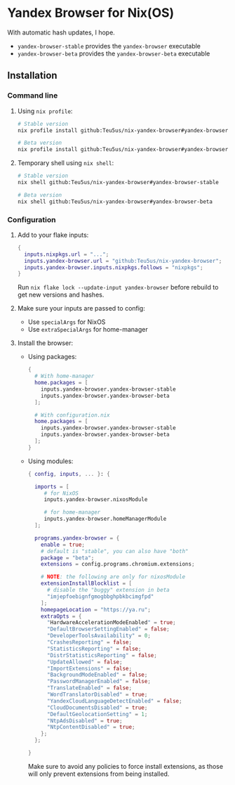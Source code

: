# Yandex Browser for Nix(OS)

With automatic hash updates, I hope.

* `yandex-browser-stable` provides the `yandex-browser` executable
* `yandex-browser-beta` provides the `yandex-browser-beta` executable

## Installation

### Command line

1. Using `nix profile`:

   ``` sh
   # Stable version
   nix profile install github:Teu5us/nix-yandex-browser#yandex-browser-stable

   # Beta version
   nix profile install github:Teu5us/nix-yandex-browser#yandex-browser-beta
   ```

2. Temporary shell using `nix shell`:

   ``` sh
   # Stable version
   nix shell github:Teu5us/nix-yandex-browser#yandex-browser-stable

   # Beta version
   nix shell github:Teu5us/nix-yandex-browser#yandex-browser-beta
   ```

### Configuration

1. Add to your flake inputs:

   ``` nix
   {
     inputs.nixpkgs.url = "...";
     inputs.yandex-browser.url = "github:Teu5us/nix-yandex-browser";
     inputs.yandex-browser.inputs.nixpkgs.follows = "nixpkgs";
   }
   ```

   Run `nix flake lock --update-input yandex-browser` before rebuild to get new
   versions and hashes.

2. Make sure your inputs are passed to config:

   * Use `specialArgs` for NixOS
   * Use `extraSpecialArgs` for home-manager

3. Install the browser:

    * Using packages:

      ```nix
      {
        # With home-manager
        home.packages = [
          inputs.yandex-browser.yandex-browser-stable
          inputs.yandex-browser.yandex-browser-beta
        ];

        # With configuration.nix
        home.packages = [
          inputs.yandex-browser.yandex-browser-stable
          inputs.yandex-browser.yandex-browser-beta
        ];
      }
      ```

    * Using modules:

      ```nix
      { config, inputs, ... }: {

        imports = [
           # for NixOS
           inputs.yandex-browser.nixosModule

           # for home-manager
           inputs.yandex-browser.homeManagerModule
        ];

        programs.yandex-browser = {
          enable = true;
          # default is "stable", you can also have "both"
          package = "beta";
          extensions = config.programs.chromium.extensions;

          # NOTE: the following are only for nixosModule
          extensionInstallBlocklist = [
            # disable the "buggy" extension in beta
            "imjepfoebignfgmogbbghpbkbcimgfpd"
          ];
          homepageLocation = "https://ya.ru";
          extraOpts = {
            "HardwareAccelerationModeEnabled" = true;
            "DefaultBrowserSettingEnabled" = false;
            "DeveloperToolsAvailability" = 0;
            "CrashesReporting" = false;
            "StatisticsReporting" = false;
            "DistrStatisticsReporting" = false;
            "UpdateAllowed" = false;
            "ImportExtensions" = false;
            "BackgroundModeEnabled" = false;
            "PasswordManagerEnabled" = false;
            "TranslateEnabled" = false;
            "WordTranslatorDisabled" = true;
            "YandexCloudLanguageDetectEnabled" = false;
            "CloudDocumentsDisabled" = true;
            "DefaultGeolocationSetting" = 1;
            "NtpAdsDisabled" = true;
            "NtpContentDisabled" = true;
          };
        };

      }
      ```

      Make sure to avoid any policies to force install extensions, as those will only prevent extensions from being installed.
